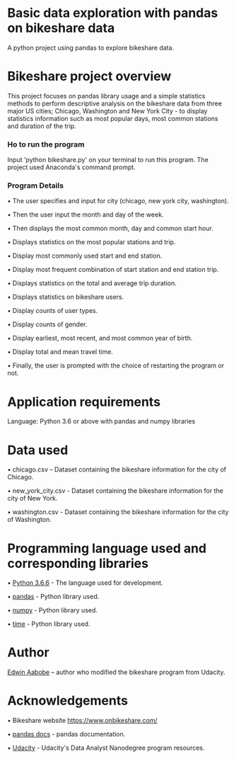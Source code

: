 # Basic data exploration with pandas on bikeshare data
A python project using pandas to explore bikeshare data.

# Bikeshare project overview

This project focuses on pandas library usage and a simple statistics methods to perform descriptive analysis on the bikeshare data from three major US cities; Chicago, Washington and New York City - to display statistics information such as most popular days, most common stations and duration of the trip.

### Ho to run the program

Input 'python bikeshare.py' on your terminal to run this program. The project used Anaconda's command prompt.

### Program Details

•	The user specifies and input for city (chicago, new york city, washington).

•	Then the user input the month and day of the week.

•	Then displays the most common month, day and common start hour.

•	Displays statistics on the most popular stations and trip.

•	Display most commonly used start and end station.

•	Display most frequent combination of start station and end station trip.

•	Displays statistics on the total and average trip duration.

•	Displays statistics on bikeshare users.

•	Display counts of user types.

•	Display counts of gender.

•	Display earliest, most recent, and most common year of birth.

•	Display total and mean travel time.

•	Finally, the user is prompted with the choice of restarting the program or not.

# Application requirements

Language: Python 3.6 or above with pandas and numpy libraries

# Data used 

•	chicago.csv – Dataset containing the bikeshare information for the city of Chicago.

•	new_york_city.csv - Dataset containing the bikeshare information for the city of New York.

•	washington.csv - Dataset containing the bikeshare information for the city of Washington.

# Programming language used and corresponding libraries

•	[Python 3.6.6](https://www.python.org/) - The language used for development.

•	[pandas](https://pandas.pydata.org/) - Python library used.

•	[numpy](http://www.numpy.org/) - Python library used.

•	[time](https://docs.python.org/3/library/time.html) - Python library used.


# Author

 [Edwin Aabobe]( https://github.com/eaabobe/my-udacity-project) – author who modified the bikeshare program from Udacity.
  
# Acknowledgements

•	Bikeshare website https://www.onbikeshare.com/

•	[pandas docs](http://pandas.pydata.org/pandas-docs/stable/) - pandas documentation. 

•	[Udacity](https://udacity.com) - Udacity's Data Analyst Nanodegree program resources.
